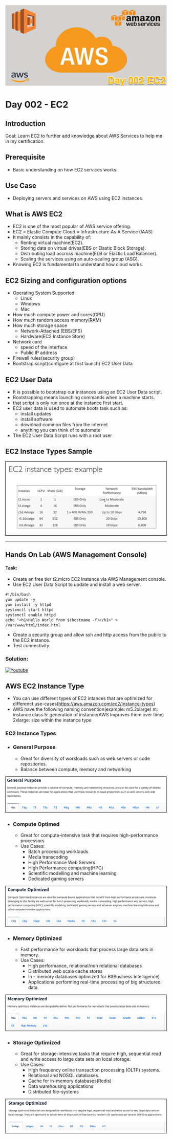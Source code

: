 ![placeholder image](https://github.com/mfranciscojr/100-Days-Of-Cloud/blob/b09b56dea78bc5e78a4f240e92ab815d844c90aa/images/Day002/day002.png)

# Day 002 - EC2

## Introduction

Goal: Learn EC2 to further add knowledge about AWS Services to help me in my certification.

## Prerequisite

- Basic understanding on how EC2 services works.

## Use Case

- Deploying servers and services on AWS using EC2 instances.

## What is AWS EC2

- EC2 is one of the most popular of AWS service offering.
- EC2 = Elastic Compute Cloud = Infrastructure As A Service (IAAS)
- It mainly consists in the capability of:
  - Renting virtual machine(EC2).
  - Storing data on virtual drives(EBS or Elastic Block Storage).
  - Distributing load accross machine(ELB or Elastic Load Balancer).
  - Scaling the services using an auto-scaling group (ASG).
- Knowing EC2 is fundamental to understand how cloud works.

## EC2 Sizing and configuration options

- Operating System Supported
  - Linux 
  - Windows
  - Mac
- How much compute power and cores(CPU)
- How much random access memory(RAM)
- How much storage space
  - Network-Attached (EBS/EFS)
  - Hardware(EC2 Instance Store)
- Network card
  - speed of the interface
  -  Public IP address
- Firewall rules(security group)
- Bootstrap script(configure at first launch) EC2 User Data

## EC2 User Data
- It is possible to bootstrap our instances using an EC2 User Data script.
- Bootstrapping means launching commands when a machine starts.
- that script is only run once at the instance first start.
- EC2 user data is used to automate boots task such as:
  - install updates
  - install software
  - download common files from the internet
  - anything you can think of to automate
- The EC2 User Data Script runs with a root user

## EC2 Instace Types Sample

![InstanceType](https://github.com/mfranciscojr/100-Days-Of-Cloud/blob/d07c5f5b060b45f830e37b5c96f9d0f9f34be07c/images/Day002/Ec2-Instance-Type-Examples.png)

---

## Hands On Lab (AWS Management Console)
#### Task:
- Create an free tier t2.micro EC2 Instance via AWS Management console.
- Use EC2 User Data Script to update and install a web server.
```
#!/bin/bash
yum update -y
yum install -y httpd
systemctl start httpd
systemctl enable httpd
echo "<h1>Hello World from $(hostname -f)</h1>" > /var/www/html/index.html
```
- Create a security group and allow ssh and http access from the public to the EC2 instance.
- Test connectivity.
  
### Solution:
[![Youtube](https://img.youtube.com/vi/NGaRHg0VFsc/0.jpg)](https://www.youtube.com/watch?v=NGaRHg0VFsc)


## AWS EC2 Instance Type

- You can use different types of EC2 intances that are optimized for differenct use-cases(https://aws.amazon.com/ec2/instance-types)
- AWS have the following naming convention(example: m5.2xlarge)
  m: instance class
  5: generation of instance(AWS Improves them over time)
  2xlarge: size within the instance type

### EC2 Instance Types

- ### General Purpose
  - Great for diversity of workloads such as web servers or code repositories.
  - Balance between compute, memory and networking
  
![general purpose](https://github.com/mfranciscojr/100-Days-Of-Cloud/blob/acb44ff5bf9fa824cece944630a743920a352b97/images/Day002/EC2-General%20Purpose%20Optimized.png)

- ### Compute Optimed
  - Great for compute-intensive task that requires high-performance processors
  - Use Cases:
    - Batch processing workloads
    - Media transcoding
    - High Performance Web Servers
    - High Performance computing(HPC)
    - Scientific modelling and machine learning
    - Dedicated gaming servers
  
![compute-optimized](https://github.com/mfranciscojr/100-Days-Of-Cloud/blob/052097c4066526897b8e591f0683d29d091eebad/images/Day002/compute-optimized.png)

- ### Memory Optimized
  - Fast performance for workloads that process large data sets in memory.
  - Use Cases:
    - High performance, relational/non relational databases
    - Distributed web scale cache stores
    - In - memory databases optimized for BI(Business Intelligence)
    - Applications performing real-time processing of big structured data.

![Memory-optimized](https://github.com/mfranciscojr/100-Days-Of-Cloud/blob/052097c4066526897b8e591f0683d29d091eebad/images/Day002/memory-optimized.png)

- ### Storage Optimized
  - Great for storage-intensive tasks that require high, sequential read and write access to large data sets on local storage.
  - Use Cases:
    - High frequency online transaction processing (OLTP) systems.
    - Relational and NOSQL databases.
    - Cache for in-memory databases(Redis)
    - Data warehousing applications
    - Distributed file-systems

![storage-optimized](https://github.com/mfranciscojr/100-Days-Of-Cloud/blob/052097c4066526897b8e591f0683d29d091eebad/images/Day002/storage-optimized.png)

